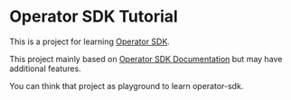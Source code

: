 # Operator SDK Tutorial
This is a project for learning [Operator SDK](https://github.com/operator-framework/operator-sdk).

This project mainly based on [Operator SDK Documentation](https://sdk.operatorframework.io/docs/building-operators/golang/) but may have additional features.

You can think that project as playground to learn operator-sdk.
